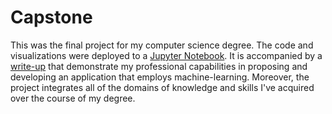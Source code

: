 # Capstone
This was the final project for my computer science degree. The code and visualizations were deployed to a [Jupyter Notebook](https://github.com/jbelian/Capstone/blob/master/app.ipynb). It is accompanied by a [write-up](/bus_ridership_forecasting.pdf) that demonstrate my professional capabilities in proposing and developing an application that employs machine-learning. Moreover, the project integrates all of the domains of knowledge and skills I've acquired over the course of my degree.
